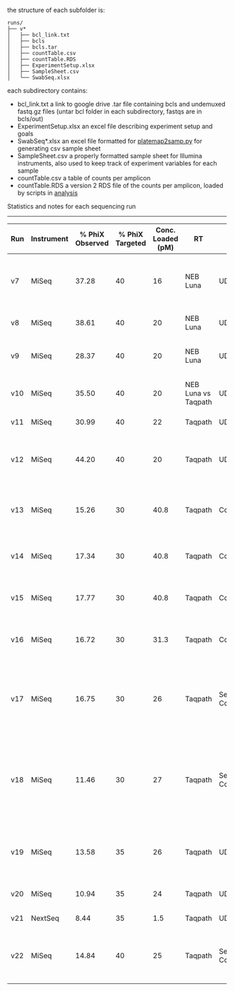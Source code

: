 the structure of each subfolder is:
```
runs/
├── v*
│   ├── bcl_link.txt
│   ├── bcls
│   ├── bcls.tar
│   ├── countTable.csv
│   ├── countTable.RDS
│   ├── ExperimentSetup.xlsx
│   ├── SampleSheet.csv
│   └── SwabSeq.xlsx
```

each subdirectory contains:
+ bcl_link.txt a link to google drive .tar file containing bcls and undemuxed fastq.gz files (untar bcl folder in each subdirectory, fastqs are in bcls/out)
+ ExperimentSetup.xlsx an excel file describing experiment setup and goals
+ SwabSeq*.xlsx an excel file formatted for [platemap2samp.py](code/platemap2samp.py) for generating csv sample sheet
+ SampleSheet.csv a properly formatted sample sheet for Illumina instruments, also used to keep track of experiment variables for each sample
+ countTable.csv a table of counts per amplicon
+ countTable.RDS a version 2 RDS file of the counts per amplicon, loaded by scripts in [analysis](analysis/)


Statistics and notes for each sequencing run 
___

Run | Instrument | % PhiX Observed | % PhiX Targeted | Conc. Loaded (pM) | RT | Indexing Strategy | PCR cycles | Notes | Read | Cluster PF (%) | % ≥Q30 | Yield | Error Rate% | Reads PF | Density  | Tiles | Legacy Phas/Prephas (%) | Intensity 
--- | --- | --- | --- | --- | --- | --- | --- | --- | --- | --- | --- | --- | --- | --- | --- | --- | --- | --- 
v7  | MiSeq | 37.28 | 40 | 16 | NEB Luna | UDI | 40 |  MTS in TE diluted; Saliva in TE with Protease with and without dilution     | 1 | 92.71±0.99 | 97.26 | 218.65Mbp | 0.67±0.32 | 8,745,975 | 363±31 | 38 | 0.102/0.044 | 190±34   
v8  | MiSeq | 38.61 | 40 | 20 | NEB Luna | UDI | 40 and 50 | MTS in NS diluted                                                     | 1 | 95.06±0.83 | 98.29 | 475.38Mbp | 0.16±0.02 | 19,015,232 | 776±11 | 38 | 0.084/0.043 | 146±18 
v9  | MiSeq | 28.37 | 40 | 20 | NEB Luna | UDI | 50 and 60 | MTS in NS diluted; NP in NS real-world samples                        | 1 | 95.47±0.89 | 98.74 | 346.55Mbp | 0.48±0.08 | 13,862,051 | 563±20 | 38 | 0.095/0.029 | 172±26 
v10 | MiSeq | 35.50 | 40 | 20 | NEB Luna vs Taqpath | UDI | 50 | NP in NS real-world samples; Saliva in NS diluted                 | 1 | 94.33±0.93 | 97.94 | 440.62Mbp | 0.19±0.04 | 17,624,768 | 727±15 | 38 | 0.103/0.086 | 112±16 
v11 | MiSeq | 30.99 | 40 | 22 | Taqpath | UDI | 50 | MTS in TE diluted                                                             | 1 | 94.14±1.02 | 98.37 | 423.37Mbp | 0.52±0.13 | 16,934,964 | 703±31 | 38 | 0.090/0.064 | 152±21 
v12 | MiSeq | 44.20 | 40 | 20 | Taqpath | UDI | 50 | MTS in TE diluted and titration of RPP30 unindexed primers                    | 1 | 93.18±0.96 | 97.35 | 171.26Mbp | 0.35±0.11 | 6,850,514 | 277±24 | 38 | 0.166/0.105 | 147±16   
v13 | MiSeq | 15.26 | 30 | 40.8 | Taqpath | Combinatorial | 50 | Saliva in NS diluted; Contrived in HEK extracted; Titrate Rxn Vols| 1 | 97.16±0.97 | 98.96 | 274.97Mbp | 0.14±0.01 | 10,998,699 | 406±21 | 38 | 0.137/0.101 | 193±30 
v14 | MiSeq | 17.34 | 30 | 40.8 | Taqpath | Combinatorial | 50 | Saliva in NS diluted; Contrived in HEK extracted; no bleach wash  | 1 | 97.00±0.44 | 99.01 | 463.36Mbp | 0.12±0.01 | 18,534,400 | 742±13 | 38 | 0.138/0.101 | 203±24 
v15 | MiSeq | 17.77   | 30 | 40.8 | Taqpath | Combinatorial  | 50 | rerun V13 with 384-well plates 1-3; bleach wash                                                                    | 1 | 75.37±7.07 | 94.56 | 497.81Mbp | 0.83±0.51 | 19,912,204 | 1,103±45 | 38 | 0.027/0.078 | 177±20         
v16 | MiSeq | 16.72   | 30 | 31.3 | Taqpath | Combinatorial    | 40 | v13/v14 and Simulated Patients; first test no RPP30 unindexed                                                    | 1 | 94.99±1.07 | 98.20 | 598.33Mbp | 0.22±0.34 | 23,933,240 | 973±24 | 38 | 0.032/0.000 | 193±31             
v17 | MiSeq | 16.75   | 30 | 26 | Taqpath | Semi-Combinatorial| 40 | Negative Patient and attempted contrived EUA (but too high viral input for LoD experiment)                        | 1 | 93.83±1.71 | 97.63 | 555.45Mbp | 0.13±0.01 | 22,218,176 | 934±12 | 38 | 0.006/0.036 | 175±21             
v18 | MiSeq | 11.46   | 30 | 27 | Taqpath | Semi-Combinatorial | 40 | Negative Patient and attempted contrived EUA (high basecalling error rate, diagnostic for amplicon misassignment)| 1 | 69.46±22.02 | 94.37 | 438.81Mbp | 1.25±0.62 | 17,552,240 | 1,042±57 | 38 | 0.008/0.000 | 192±22       
v19 | MiSeq | 13.58   | 35 | 26 | Taqpath | UDI | 40 | EUA (prelimary LoD and Positive and Negative patient samples)                                                                   | 1 | 85.26±20.73 | 97.28 | 563.71Mbp | 0.50±0.49 | 22,548,216 | 1,052±47 | 38 | 0.011/0.000 | 189±27       
v20 | MiSeq   | 10.94  | 35  | 24 | Taqpath | UDI | 40 | EUA (LoD confirmation);  Saliva undiluted                                                                                            | 1 | 96.09±0.91 | 98.34 | 284.75Mbp | 0.27±0.35 | 11,390,135 | 443±9 | 38 | 0.270/0.020 | 192±31 
v21 | NextSeq | 8.44   | 35  | 1.5 | Taqpath | UDI | 40 | NextSeq; mix of v18,v19,v20                                                                                                         | 1 | 95.54±0.45 | 98.48 | 0.17Gbp | 0.36±0.10 | 27,807,589 | 33±1 | 72 | 0.119/0.183 | 12741±809 
v22 | MiSeq   | 14.84 | 40   | 25 | Taqpath | Semi-Combinatorial | 40 and 50 | Saliva undiluted; NP into VTM with and without dilution; v14 rerun;                                            | 1 | 96.35±0.88 | 98.57 | 347.74Mbp | 0.20±0.31 | 13,909,713 | 560±20 | 38 | 0.135/0.107 | 195±34
